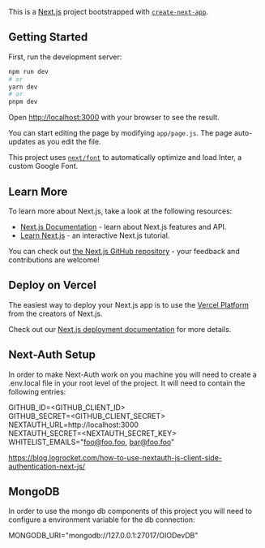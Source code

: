 This is a [Next.js](https://nextjs.org/) project bootstrapped with [`create-next-app`](https://github.com/vercel/next.js/tree/canary/packages/create-next-app).

## Getting Started

First, run the development server:

```bash
npm run dev
# or
yarn dev
# or
pnpm dev
```

Open [http://localhost:3000](http://localhost:3000) with your browser to see the result.

You can start editing the page by modifying `app/page.js`. The page auto-updates as you edit the file.

This project uses [`next/font`](https://nextjs.org/docs/basic-features/font-optimization) to automatically optimize and load Inter, a custom Google Font.

## Learn More

To learn more about Next.js, take a look at the following resources:

- [Next.js Documentation](https://nextjs.org/docs) - learn about Next.js features and API.
- [Learn Next.js](https://nextjs.org/learn) - an interactive Next.js tutorial.

You can check out [the Next.js GitHub repository](https://github.com/vercel/next.js/) - your feedback and contributions are welcome!

## Deploy on Vercel

The easiest way to deploy your Next.js app is to use the [Vercel Platform](https://vercel.com/new?utm_medium=default-template&filter=next.js&utm_source=create-next-app&utm_campaign=create-next-app-readme) from the creators of Next.js.

Check out our [Next.js deployment documentation](https://nextjs.org/docs/deployment) for more details.


## Next-Auth Setup
In order to make Next-Auth work on you machine you will need to create a .env.local file in your root level of the project.  It will need to contain the following entries:

GITHUB_ID=<GITHUB_CLIENT_ID>  
GITHUB_SECRET=<GITHUB_CLIENT_SECRET>  
NEXTAUTH_URL=http://localhost:3000  
NEXTAUTH_SECRET=<NEXTAUTH_SECRET_KEY>  
WHITELIST_EMAILS="foo@foo.foo, bar@foo.foo"  
  
https://blog.logrocket.com/how-to-use-nextauth-js-client-side-authentication-next-js/

## MongoDB
In order to use the mongo db components of this project you will need to configure a environment variable for the db connection:

MONGODB_URI="mongodb://127.0.0.1:27017/OIODevDB"

